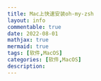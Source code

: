 ```yaml
---
title: Mac上快速安装oh-my-zsh
layout: info
commentable: true
date: 2022-08-01
mathjax: true
mermaid: true
tags: [软件,MacOS]
categories: [软件,MacOS]
description:
---
```

